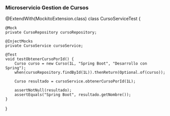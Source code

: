 ### Microservicio Gestion de Cursos

@ExtendWith(MockitoExtension.class)
class CursoServiceTest {

    @Mock
    private CursoRepository cursoRepository;

    @InjectMocks
    private CursoService cursoService;

    @Test
    void testObtenerCursoPorId() {
        Curso curso = new Curso(1L, "Spring Boot", "Desarrollo con Spring");
        when(cursoRepository.findById(1L)).thenReturn(Optional.of(curso));

        Curso resultado = cursoService.obtenerCursoPorId(1L);

        assertNotNull(resultado);
        assertEquals("Spring Boot", resultado.getNombre());
    }
}